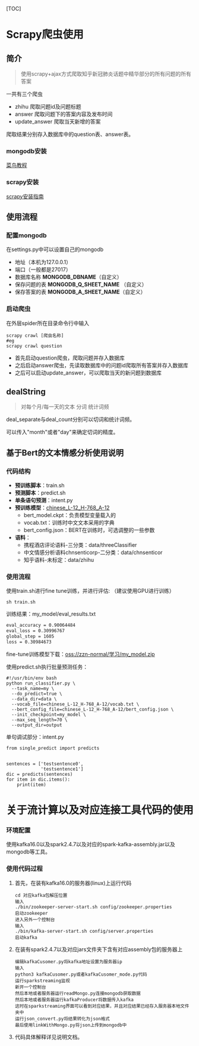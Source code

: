 [TOC]

# Scrapy爬虫使用

## 简介

> 使用scrapy+ajax方式爬取知乎新冠肺炎话题中精华部分的所有问题的所有答案

一共有三个爬虫

- zhihu  爬取问题id及问题标题
- answer 爬取问题下的答案内容及发布时间
- update_answer 爬取当天新增的答案

爬取结果分别存入数据库中的question表、answer表。

### mongodb安装

 [菜鸟教程](https://www.runoob.com/mongodb/mongodb-tutorial.html)

### scrapy安装

[scrapy安装指南](https://scrapy-chs.readthedocs.io/zh_CN/0.24/intro/install.html)

## 使用流程

### 配置mongodb

在settings.py中可以设置自己的mongodb

- 地址（本机为127.0.0.1）
- 端口（一般都是27017）
- 数据库名称 **MONGODB_DBNAME**（自定义）
- 保存问题的表  **MONGODB_Q_SHEET_NAME** （自定义）
- 保存答案的表   **MONGODB_A_SHEET_NAME**（自定义）

### 启动爬虫

在外层spider所在目录命令行中输入

~~~shell
scrapy crawl [爬虫名称]
#eg
scrapy crawl question
~~~

- 首先启动question爬虫，爬取问题并存入数据库
- 之后启动answer爬虫，先读取数据库中的问题id爬取所有答案并存入数据库
- 之后可以启动update_answer，可以爬取当天的新问题到数据库

## dealString

> 对每个月/每一天的文本 分词 统计词频

deal_separate与deal_count分别可以切词和统计词频。

可以传入"month"或者"day"来确定切词的精度。

## 基于Bert的文本情感分析使用说明

### 代码结构

- **预训练脚本**：train.sh
- **预测脚本**：predict.sh
- **单条语句预测**：intent.py
- **预训练模型**：[chinese_L-12_H-768_A-12](https://storage.googleapis.com/bert_models/2018_11_03/chinese_L-12_H-768_A-12.zip)
  - bert_model.ckpt：负责模型变量载入的
  - vocab.txt：训练时中文文本采用的字典
  - bert_config.json：BERT在训练时，可选调整的一些参数
- **语料**：
  - 携程酒店评论语料-三分类：data/threeClassifier
  - 中文情感分析语料chnsenticorp-二分类：data/chnsenticor
  - 知乎语料-未标定：data/zhihu

### 使用流程

使用train.sh进行fine tune训练，并进行评估:
（建议使用GPU进行训练）

```shell
sh train.sh
```

训练结果：my_model/eval_results.txt

```reStructuredText
eval_accuracy = 0.90064484
eval_loss = 0.30996767
global_step = 1605
loss = 0.30984673
```

fine-tune训练模型下载：[oss://zzn-normal/学习/my_model.zip](oss://zzn-normal/学习/my_model.zip)

使用predict.sh执行批量预测任务：

```shell
#!/usr/bin/env bash
python run_classifier.py \
  --task_name=my \
  --do_predict=true \
  --data_dir=data \
  --vocab_file=chinese_L-12_H-768_A-12/vocab.txt \
  --bert_config_file=chinese_L-12_H-768_A-12/bert_config.json \
  --init_checkpoint=my_model \
  --max_seq_length=70 \
  --output_dir=output
```

单句调试部分：intent.py

```
from single_predict import predicts


sentences = ['testsentence0',
             'testsentence1']
dic = predicts(sentences)
for item in dic.items():
    print(item)
```

# 关于流计算以及对应连接工具代码的使用

### 环境配置

使用kafka16.0以及spark2.4.7以及对应的spark-kafka-assembly.jar以及mongodb等工具。

### 使用代码过程

1. 首先，在装有kafka16.0的服务器(linux)上运行代码

   ```shell
   cd 对应kafka包解压位置
   输入 
   ./bin/zookeeper-server-start.sh config/zookeeper.properties
   启动zookeeper
   进入另外一个控制台
   输入
   ./bin/kafka-server-start.sh config/server.properties
   启动kafka
   ```

2. 在装有spark2.4.7以及对应jars文件夹下含有对应assembly包的服务器上

   ```shell
   编辑kafkaCusomer.py将kafka地址设置为服务器ip
   输入
   python3 kafkaCusomer.py或者kafkaCusomer_mode.py代码
   运行sparkstreaming监视
   新开一个控制台
   然后本地或者服务器运行readMongo.py连接mongodb获取数据
   然后本地或者服务器运行kafkaProducer将数据传入kafka
   这时在sparkstreaming界面可以看到对应结果，并且对应结果已经存入服务器本地文件夹中
   运行json_convert.py将结果转化为json格式
   最后使用linkWithMongo.py将json上传到mongodb中
   ```

3. 代码具体解释详见说明文档。
